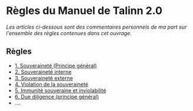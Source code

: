 # Règles du Manuel de Talinn 2.0

*Les articles ci-dessous sont des commentaires personnels de ma part sur l'ensemble des règles contenues dans cet ouvrage.*

## Règles
- [1. Souveraineté (Principe général)](https://github.com/SwitHak/SwitHak.github.io/blob/master/Pub/Talinn-2.0/R%C3%A8gle-1.md)
- [2. Souveraineté interne](https://github.com/SwitHak/SwitHak.github.io/blob/master/Pub/Talinn-2.0/R%C3%A8gle-2.md)
- [3. Souveraineté externe](https://github.com/SwitHak/SwitHak.github.io/blob/master/Pub/Talinn-2.0/R%C3%A8gle-3.md)
- [4. Violation de la souveraineté](https://github.com/SwitHak/SwitHak.github.io/blob/master/Pub/Talinn-2.0/R%C3%A8gle-4.md)
- [5. Immunité souveraine et inviolabilité](https://github.com/SwitHak/SwitHak.github.io/blob/master/Pub/Talinn-2.0/R%C3%A8gle-5.md)
- [6. Due diligence (principe général)](https://github.com/SwitHak/SwitHak.github.io/blob/master/Pub/Talinn-2.0/R%C3%A8gle-6.md)
- ....
